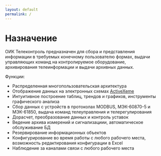 ```yaml
---
layout: default
permalink: /
---
```


# Назначение

ОИК Телеконтроль предназначен для сбора и представления информации в требуемых конечному пользователю формах, выдачи управляющих команд на контролируемое оборудование, архивирования телеинформации и выдачи архивных данных.

Функции:
* Распределенная многопользовательская архитектура
* Отображение данных на электронных схемах [ActiveXeme](http://swman.ru/content/blogcategory/21/49/)
* Интуитивное построение таблиц, трендов и графиков, инструменты графического анализа
* Сбор данных с устройств в протоколах MODBUS, МЭК-60870-5 и МЭК-61850, выдача команд телеуправления и телерегулирования
* Дорасчет, преобразование данных и контроль уставок
* Ведение архива измерений и сигнализациии, автоматическое обслуживание БД
* Резервирование информационных объектов
* Конфигурирование во время работы с любого рабочего места, возможность редактирования конфигурации в Excel
* Наблюдение за каналами связи с любого рабочего места
